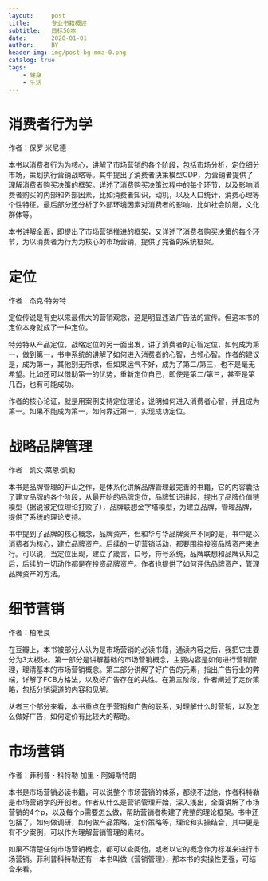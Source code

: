```yaml
---
layout:     post
title:      专业书籍概述
subtitle:   目标50本
date:       2020-01-01
author:     BY
header-img: img/post-bg-mma-0.png
catalog: true
tags:
    - 健身
    - 生活
---
```


# 消费者行为学

作者：保罗·米尼德

本书以消费者行为为核心，讲解了市场营销的各个阶段，包括市场分析，定位细分市场，策划执行营销战略等。其中提出了消费者决策模型CDP，为营销者提供了理解消费者购买决策的框架。详述了消费购买决策过程中的每个环节，以及影响消费者购买的内部和外部因素，比如消费者知识，动机，以及人口统计，消费心理等个性特征。最后部分还分析了外部环境因素对消费者的影响，比如社会阶层，文化群体等。

本书讲解全面，即提出了市场营销推进的框架，又详述了消费者购买决策的每个环节，为以消费者为行为为核心的市场营销，提供了完备的系统框架。



# 定位

作者：杰克·特劳特

定位传说是有史以来最伟大的营销观念，这是明显违法广告法的宣传。但这本书的定位本身就成了一种定位。

特劳特从产品定位，战略定位的另一面出发，讲了消费者的心智定位，如何成为第一，做到第一，书中系统的讲解了如何进入消费者的心智，占领心智。作者的建议是，成为第一，其他别无所求，但如果运气不好，成为了第二/第三，也不是毫无希望。比如还可以借助第一的优势，重新定位自己，即使是第二/第三，甚至是第几百，也有可能成功。

作者的核心论证，就是用案例支持定位理论，说明如何进入消费者心智，并且成为第一。如果不能成为第一，如何靠近第一，实现成功定位。



# 战略品牌管理

作者：凯文·莱恩·凯勒

本书是品牌管理的开山之作，是体系化讲解品牌管理最完善的书籍，它的内容囊括了建立品牌的各个阶段，从最开始的品牌定位，品牌知识讲起，提出了品牌价值链模型（据说被定位理论打败了），品牌联想金字塔模型，为建立品牌，管理品牌，提供了系统的理论支持。

书中提到了品牌的核心概念，品牌资产，但和华与华品牌资产不同的是，书中是以消费者为核心，建立品牌资产。后续的一切营销活动，都要围绕投资品牌资产来进行。可以说，当定位出现，建立了箴言，口号，符号系统，品牌联想和品牌认知之后，后续的一切动作都是在投资品牌资产。作者也提供了如何评估品牌资产，管理品牌资产的方法。



# 细节营销

作者：柏唯良

在豆瓣上，本书被部分人认为是市场营销的必读书籍，通读内容之后，我把它主要分为3大板块。第一部分是讲解基础的市场营销概念，主要内容是如何进行营销管理，理清基本的市场营销概念。第二部分讲解了好广告的元素，指出广告行业的弊端，详解了FCB方格法，以及好广告存在的共性。在第三阶段，作者阐述了定价策略，包括分销渠道的内容和见解。

从者三个部分来看，本书重点在于营销和广告的联系，对理解什么时营销，以及怎么做好广告，如何定价有比较大的帮助。



# 市场营销

作者：菲利普・科特勒 加里・阿姆斯特朗

本书是市场营销必读书籍，可以说整个市场营销的体系，都绕不过他，作者科特勒是市场营销学的开创者。作者从什么是营销管理开始，深入浅出，全面讲解了市场营销的4个p，以及每个p需要怎么做，帮助营销者构建了完整的理论框架。书中还包括了，如何做调研，如何做产品策略，定价策略等，理论和实操结合，其中更是有不少案例，可以作为理解营销管理的素材。

如果不清楚任何市场营销概念，都可以查阅他，或者以它的概念作为标准来进行市场营销。菲利普科特勒还有一本书叫做《营销管理》，那本书的实操性更强，可结合来看。